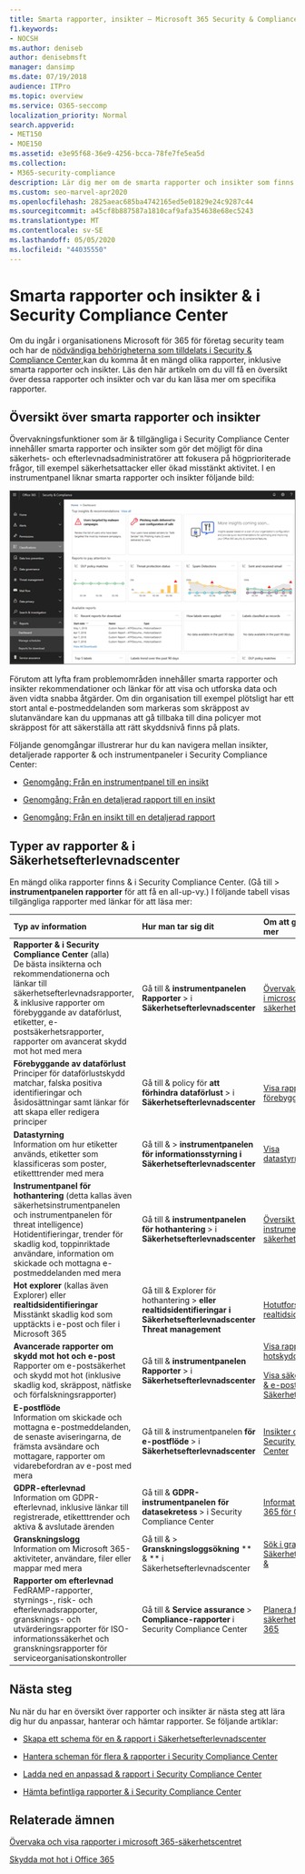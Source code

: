 ```yaml
---
title: Smarta rapporter, insikter – Microsoft 365 Security & Compliance Center
f1.keywords:
- NOCSH
ms.author: deniseb
author: denisebmsft
manager: dansimp
ms.date: 07/19/2018
audience: ITPro
ms.topic: overview
ms.service: O365-seccomp
localization_priority: Normal
search.appverid:
- MET150
- MOE150
ms.assetid: e3e95f68-36e9-4256-bcca-78fe7fe5ea5d
ms.collection:
- M365-security-compliance
description: Lär dig mer om de smarta rapporter och insikter som finns i Säkerhets- och efterlevnadscenter och hur du använder dem för att visa och utforska data och vidta snabba åtgärder.
ms.custom: seo-marvel-apr2020
ms.openlocfilehash: 2825aeac685ba4742165ed5e01829e24c9287c44
ms.sourcegitcommit: a45cf8b887587a1810caf9afa354638e68ec5243
ms.translationtype: MT
ms.contentlocale: sv-SE
ms.lasthandoff: 05/05/2020
ms.locfileid: "44035550"
---
```

# <a name="smart-reports-and-insights-in-the-security-amp-compliance-center"></a>Smarta rapporter och insikter &amp; i Security Compliance Center

Om du ingår i organisationens Microsoft för 365 för företag security team och har de [nödvändiga behörigheterna som tilldelats i Security &amp; Compliance Center,](permissions-in-the-security-and-compliance-center.md)kan du komma åt en mängd olika rapporter, inklusive smarta rapporter och insikter. Läs den här artikeln om du vill få en översikt över dessa rapporter och insikter och var du kan läsa mer om specifika rapporter.
      
## <a name="smart-reports-and-insights-overview"></a>Översikt över smarta rapporter och insikter

Övervakningsfunktioner som är &amp; tillgängliga i Security Compliance Center innehåller smarta rapporter och insikter som gör det möjligt för dina säkerhets- och efterlevnadsadministratörer att fokusera på högprioriterade frågor, till exempel säkerhetsattacker eller ökad misstänkt aktivitet. I en instrumentpanel liknar smarta rapporter och insikter följande bild:
  
![I Säkerhetsefterlevnadscenter &amp; väljer du Instrumentpanel för rapporter \>](../../media/2a668c3d-3fa3-4e37-8149-46989b33ae8c.png)
  
Förutom att lyfta fram problemområden innehåller smarta rapporter och insikter rekommendationer och länkar för att visa och utforska data och även vidta snabba åtgärder. Om din organisation till exempel plötsligt har ett stort antal e-postmeddelanden som markeras som skräppost av slutanvändare kan du uppmanas att gå tillbaka till dina policyer mot skräppost för att säkerställa att rätt skyddsnivå finns på plats.
  
Följande genomgångar illustrerar hur du kan navigera mellan insikter, detaljerade rapporter &amp; och instrumentpaneler i Security Compliance Center:
  
- [Genomgång: Från en instrumentpanel till en insikt](from-a-dashboard-to-an-insight.md)
    
- [Genomgång: Från en detaljerad rapport till en insikt](from-a-detailed-report-to-an-insight.md)
    
- [Genomgång: Från en insikt till en detaljerad rapport](from-an-insight-to-a-detailed-report.md)
    
## <a name="types-of-reports-in-the-security-amp-compliance-center"></a>Typer av rapporter &amp; i Säkerhetsefterlevnadscenter

En mängd olika rapporter finns &amp; i Security Compliance Center. (Gå till \> **instrumentpanelen** **rapporter** för att få en all-up-vy.) I följande tabell visas tillgängliga rapporter med länkar för att läsa mer: 
  
|**Typ av information**|**Hur man tar sig dit**|**Om att gå för att lära sig mer**|
|:-----|:-----|:-----|
|**Rapporter &amp; i Security Compliance Center** (alla)  <br/> De bästa insikterna och rekommendationerna och länkar till säkerhetsefterlevnadsrapporter, &amp; inklusive rapporter om förebyggande av dataförlust, etiketter, e-postsäkerhetsrapporter, rapporter om avancerat skydd mot hot med mera  <br/> |Gå till &amp; **instrumentpanelen Rapporter** \> i **Säkerhetsefterlevnadscenter** <br/> |[Övervaka och visa rapporter i microsoft 365-säkerhetscentret](../mtp/monitoring-and-reporting.md) <br/> |
|**Förebyggande av dataförlust** <br/> Principer för dataförlustskydd matchar, falska positiva identifieringar och åsidosättningar samt länkar för att skapa eller redigera principer  <br/> |Gå till &amp; policy för **att förhindra dataförlust** \> i **Säkerhetsefterlevnadscenter** <br/> |[Visa rapporterna för förebyggande av dataförlust](../../compliance/view-the-dlp-reports.md) <br/> |
|**Datastyrning** <br/> Information om hur etiketter används, etiketter som klassificeras som poster, etiketttrender med mera  <br/> |Gå till &amp; \> **instrumentpanelen** **för informationsstyrning i Säkerhetsefterlevnadscenter** <br/> |[Visa datastyrningsrapporterna](../../compliance/view-the-data-governance-reports.md) <br/> |
|**Instrumentpanel för hothantering** (detta kallas även säkerhetsinstrumentpanelen och instrumentpanelen för threat intelligence)  <br/> Hotidentifieringar, trender för skadlig kod, toppinriktade användare, information om skickade och mottagna e-postmeddelanden med mera  <br/> |Gå till &amp; **instrumentpanelen för hothantering** \> i **Säkerhetsefterlevnadscenter** <br/> |[Översikt över instrumentpanelen för säkerhet](security-dashboard.md) <br/> |
|**Hot explorer** (kallas även Explorer) eller **realtidsidentifieringar** <br/> Misstänkt skadlig kod som upptäckts i e-post och filer i Microsoft 365  <br/> |Gå till &amp; Explorer för hothantering \> **eller** **realtidsidentifieringar i Säkerhetsefterlevnadscenter** **Threat management**<br/> |[Hotutforskaren (eller realtidsidentifieringar)](threat-explorer.md) <br/> |
|**Avancerade rapporter om skydd mot hot och e-post** <br/> Rapporter om e-postsäkerhet och skydd mot hot (inklusive skadlig kod, skräppost, nätfiske och förfalskningsrapporter)  <br/> |Gå till &amp; **instrumentpanelen Rapporter** \> i **Säkerhetsefterlevnadscenter** <br/> |[Visa rapporter för avancerat hotskydd för Office 365](view-reports-for-atp.md) <br/><br/> [Visa säkerhetsrapporter för &amp; e-post i Säkerhetsefterlevnadscenter](view-email-security-reports.md) <br/> |
|**E-postflöde** <br/> Information om skickade och mottagna e-postmeddelanden, de senaste aviseringarna, de främsta avsändare och mottagare, rapporter om vidarebefordran av e-post med mera  <br/> |Gå till &amp; instrumentpanelen **för e-postflöde** \> i **Säkerhetsefterlevnadscenter** <br/> |[Insikter om e-postflöde i Security & Compliance Center](mail-flow-insights-v2.md)<br/> |
|**GDPR-efterlevnad** <br/> Information om GDPR-efterlevnad, inklusive länkar till registrerade, etiketttrender och aktiva &amp; avslutade ärenden  <br/> |Gå till &amp; **GDPR-instrumentpanelen** **för datasekretess** \> i Security Compliance Center <br/> |[Informationsskydd för Office 365 för GDPR](https://docs.microsoft.com/office365/enterprise/office-365-information-protection-for-gdpr) <br/> |
|**Granskningslogg** <br/> Information om Microsoft 365-aktiviteter, användare, filer eller mappar med mera  <br/> |Gå till &amp; \> **Granskningsloggsökning** ** &amp; ** i Säkerhetsefterlevnadscenter <br/> |[Sök i granskningsloggen i Säkerhetsefterlevnadscenter &amp;](../../compliance/search-the-audit-log-in-security-and-compliance.md) <br/> |
|**Rapporter om efterlevnad** <br/> FedRAMP-rapporter, styrnings-, risk- och efterlevnadsrapporter, gransknings- och utvärderingsrapporter för ISO-informationssäkerhet och granskningsrapporter för serviceorganisationskontroller  <br/> |Gå till &amp; **Service assurance** \> **Compliance-rapporter** i Security Compliance Center <br/> |[Planera för &amp; säkerhetsefterlevnad i Office 365](../../compliance/plan-for-security-and-compliance.md) <br/> |
  
## <a name="next-steps"></a>Nästa steg

Nu när du har en översikt över rapporter och insikter är nästa steg att lära dig hur du anpassar, hanterar och hämtar rapporter. Se följande artiklar:
  
- [Skapa ett schema för en &amp; rapport i Säkerhetsefterlevnadscenter](create-a-schedule-for-a-report.md)
    
- [Hantera scheman för flera &amp; rapporter i Security Compliance Center](manage-schedules-for-multiple-reports.md)
    
- [Ladda ned en anpassad &amp; rapport i Security Compliance Center](set-up-and-download-a-custom-report.md)
    
- [Hämta befintliga rapporter &amp; i Security Compliance Center](download-existing-reports.md)
    
## <a name="related-topics"></a>Relaterade ämnen

[Övervaka och visa rapporter i microsoft 365-säkerhetscentret](../mtp/monitoring-and-reporting.md)
  
[Skydda mot hot i Office 365](protect-against-threats.md)
  

